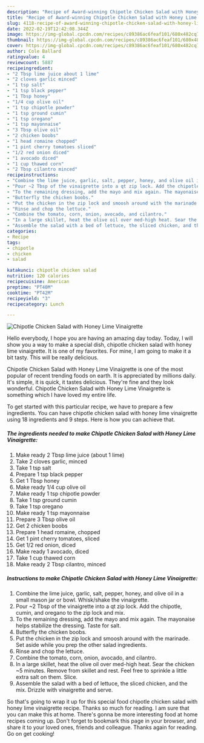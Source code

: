 ```yaml
---
description: "Recipe of Award-winning Chipotle Chicken Salad with Honey Lime Vinaigrette"
title: "Recipe of Award-winning Chipotle Chicken Salad with Honey Lime Vinaigrette"
slug: 4118-recipe-of-award-winning-chipotle-chicken-salad-with-honey-lime-vinaigrette
date: 2022-02-19T12:42:08.344Z
image: https://img-global.cpcdn.com/recipes/c89386ac6feaf101/680x482cq70/chipotle-chicken-salad-with-honey-lime-vinaigrette-recipe-main-photo.jpg
thumbnail: https://img-global.cpcdn.com/recipes/c89386ac6feaf101/680x482cq70/chipotle-chicken-salad-with-honey-lime-vinaigrette-recipe-main-photo.jpg
cover: https://img-global.cpcdn.com/recipes/c89386ac6feaf101/680x482cq70/chipotle-chicken-salad-with-honey-lime-vinaigrette-recipe-main-photo.jpg
author: Cole Ballard
ratingvalue: 4
reviewcount: 5887
recipeingredient:
- "2 Tbsp lime juice about 1 lime"
- "2 cloves garlic minced"
- "1 tsp salt"
- "1 tsp black pepper"
- "1 Tbsp honey"
- "1/4 cup olive oil"
- "1 tsp chipotle powder"
- "1 tsp ground cumin"
- "1 tsp oregano"
- "1 tsp mayonnaise"
- "3 Tbsp olive oil"
- "2 chicken boobs"
- "1 head romaine chopped"
- "1 pint cherry tomatoes sliced"
- "1/2 red onion diced"
- "1 avocado diced"
- "1 cup thawed corn"
- "2 Tbsp cilantro minced"
recipeinstructions:
- "Combine the lime juice, garlic, salt, pepper, honey, and olive oil in a small mason jar or bowl. Whisk/shake the vinaigrette."
- "Pour ~2 Tbsp of the vinaigrette into a qt zip lock. Add the chipotle, cumin, and oregano to the zip lock and mix."
- "To the remaining dressing, add the mayo and mix again. The mayonaise helps stabilize the dressing. Taste for salt."
- "Butterfly the chicken boobs."
- "Put the chicken in the zip lock and smoosh around with the marinade. Set aside while you prep the other salad ingredients."
- "Rinse and chop the lettuce."
- "Combine the tomato, corn, onion, avocado, and cilantro."
- "In a large skillet, heat the olive oil over med-high heat. Sear the chicken ~5 minutes. Remove from skillet and rest. Feel free to sprinkle a little extra salt on them. Slice."
- "Assemble the salad with a bed of lettuce, the sliced chicken, and the mix. Drizzle with vinaigrette and serve."
categories:
- Recipe
tags:
- chipotle
- chicken
- salad

katakunci: chipotle chicken salad 
nutrition: 120 calories
recipecuisine: American
preptime: "PT40M"
cooktime: "PT42M"
recipeyield: "3"
recipecategory: Lunch

---
```



![Chipotle Chicken Salad with Honey Lime Vinaigrette](https://img-global.cpcdn.com/recipes/c89386ac6feaf101/680x482cq70/chipotle-chicken-salad-with-honey-lime-vinaigrette-recipe-main-photo.jpg)

Hello everybody, I hope you are having an amazing day today. Today, I will show you a way to make a special dish, chipotle chicken salad with honey lime vinaigrette. It is one of my favorites. For mine, I am going to make it a bit tasty. This will be really delicious.

Chipotle Chicken Salad with Honey Lime Vinaigrette is one of the most popular of recent trending foods on earth. It is appreciated by millions daily. It's simple, it is quick, it tastes delicious. They're fine and they look wonderful. Chipotle Chicken Salad with Honey Lime Vinaigrette is something which I have loved my entire life.




To get started with this particular recipe, we have to prepare a few ingredients. You can have chipotle chicken salad with honey lime vinaigrette using 18 ingredients and 9 steps. Here is how you can achieve that.

<!--inarticleads1-->

##### The ingredients needed to make Chipotle Chicken Salad with Honey Lime Vinaigrette:

1. Make ready 2 Tbsp lime juice (about 1 lime)
1. Take 2 cloves garlic, minced
1. Take 1 tsp salt
1. Prepare 1 tsp black pepper
1. Get 1 Tbsp honey
1. Make ready 1/4 cup olive oil
1. Make ready 1 tsp chipotle powder
1. Take 1 tsp ground cumin
1. Take 1 tsp oregano
1. Make ready 1 tsp mayonnaise
1. Prepare 3 Tbsp olive oil
1. Get 2 chicken boobs
1. Prepare 1 head romaine, chopped
1. Get 1 pint cherry tomatoes, sliced
1. Get 1/2 red onion, diced
1. Make ready 1 avocado, diced
1. Take 1 cup thawed corn
1. Make ready 2 Tbsp cilantro, minced




<!--inarticleads2-->

##### Instructions to make Chipotle Chicken Salad with Honey Lime Vinaigrette:

1. Combine the lime juice, garlic, salt, pepper, honey, and olive oil in a small mason jar or bowl. Whisk/shake the vinaigrette.
1. Pour ~2 Tbsp of the vinaigrette into a qt zip lock. Add the chipotle, cumin, and oregano to the zip lock and mix.
1. To the remaining dressing, add the mayo and mix again. The mayonaise helps stabilize the dressing. Taste for salt.
1. Butterfly the chicken boobs.
1. Put the chicken in the zip lock and smoosh around with the marinade. Set aside while you prep the other salad ingredients.
1. Rinse and chop the lettuce.
1. Combine the tomato, corn, onion, avocado, and cilantro.
1. In a large skillet, heat the olive oil over med-high heat. Sear the chicken ~5 minutes. Remove from skillet and rest. Feel free to sprinkle a little extra salt on them. Slice.
1. Assemble the salad with a bed of lettuce, the sliced chicken, and the mix. Drizzle with vinaigrette and serve.




So that's going to wrap it up for this special food chipotle chicken salad with honey lime vinaigrette recipe. Thanks so much for reading. I am sure that you can make this at home. There's gonna be more interesting food at home recipes coming up. Don't forget to bookmark this page in your browser, and share it to your loved ones, friends and colleague. Thanks again for reading. Go on get cooking!
